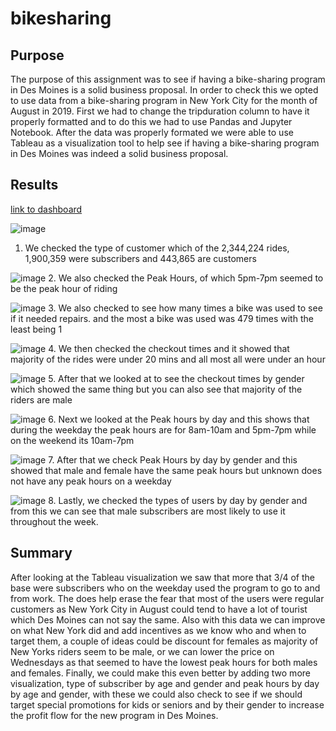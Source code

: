 # bikesharing

## Purpose

The purpose of this assignment was to see if having a bike-sharing program in Des Moines is a solid business proposal. In order to check this we opted to use data from a bike-sharing program in New York City for the month of August in 2019. First we had to change the tripduration column to have it properly formatted and to do this we had to use Pandas and Jupyter Notebook. After the data was properly formated we were able to use Tableau as a visualization tool to help see if having a bike-sharing program in Des Moines was indeed a solid business proposal.

## Results

[link to dashboard](https://public.tableau.com/profile/syed.ali.akbar#!/vizhome/NYCBikeData_16172372411460/ModuleChallenge?publish=yes)

![image](https://user-images.githubusercontent.com/76131315/113496104-4a8a2380-94c4-11eb-8abd-532689fba7a5.png)
1. We checked the type of customer which of the 2,344,224 rides, 1,900,359 were subscribers and 443,865 are customers

![image](https://user-images.githubusercontent.com/76131315/113496122-6ee60000-94c4-11eb-8222-c44fb584a23d.png)
2. We also checked the Peak Hours, of which 5pm-7pm seemed to be the peak hour of riding

![image](https://user-images.githubusercontent.com/76131315/113496149-ae145100-94c4-11eb-868e-37f859c39057.png)
3. We also checked to see how many times a bike was used to see if it needed repairs. and the most a bike was used was 479 times with the least being 1

![image](https://user-images.githubusercontent.com/76131315/113496188-1fec9a80-94c5-11eb-8b72-da4223e2de0d.png)
4. We then checked the checkout times and it showed that majority of the rides were under 20 mins and all most all were under an hour

![image](https://user-images.githubusercontent.com/76131315/113496219-6641f980-94c5-11eb-922c-269787e16b93.png)
5. After that we looked at to see the checkout times by gender which showed the same thing but you can also see that majority of the riders are male

![image](https://user-images.githubusercontent.com/76131315/113496330-9f2e9e00-94c6-11eb-9966-299abb3d8278.png)
6. Next we looked at the Peak hours by day and this shows that during the weekday the peak hours are for 8am-10am and 5pm-7pm while on the weekend its 10am-7pm 

![image](https://user-images.githubusercontent.com/76131315/113496368-ea48b100-94c6-11eb-9ec5-21f3e9b5f3ad.png)
7. After that we check Peak Hours by day by gender and this showed that male and female have the same peak hours but unknown does not have any peak hours on a weekday

![image](https://user-images.githubusercontent.com/76131315/113496386-1d8b4000-94c7-11eb-93a4-a512b04d4e31.png)
8. Lastly, we checked the types of users by day by gender and from this we can see that male subscribers are most likely to use it throughout the week.

## Summary

After looking at the Tableau visualization we saw that more that 3/4 of the base were subscribers who on the weekday used the program to go to and from work. The does help erase the fear that most of the users were regular customers as New York City in August could tend to have a lot of tourist which Des Moines can not say the same. Also with this data we can improve on what New York did and add incentives as we know who and when to target them, a couple of ideas could be discount for females as majority of New Yorks riders seem to be male, or we can lower the price on Wednesdays as that seemed to have the lowest peak hours for both males and females. Finally, we could make this even better by adding two more visualization, type of subscriber by age and gender and peak hours by day by age and gender, with these we could also check to see if we should target special promotions for kids or seniors and by their gender to increase the profit flow for the new program in Des Moines.
